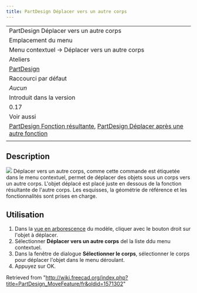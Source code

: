 ```yaml
---
title: PartDesign Déplacer vers un autre corps
---
```

|  |
| --- |
| PartDesign Déplacer vers un autre corps |
| Emplacement du menu |
| Menu contextuel → Déplacer vers un autre corps |
| Ateliers |
| [PartDesign](/PartDesign_Workbench/fr "PartDesign Workbench/fr") |
| Raccourci par défaut |
| *Aucun* |
| Introduit dans la version |
| 0.17 |
| Voir aussi |
| [PartDesign Fonction résultante](/PartDesign_MoveTip/fr "PartDesign MoveTip/fr"), [PartDesign Déplacer après une autre fonction](/PartDesign_MoveFeatureInTree/fr "PartDesign MoveFeatureInTree/fr") |
|  |

## Description

![](/images/PartDesign_MoveFeature.svg) Déplacer vers un autre corps, comme cette commande est étiquetée dans le menu contextuel, permet de déplacer des objets sous un corps vers un autre corps. L'objet déplacé est placé juste en dessous de la fonction résultante de l'autre corps. Les esquisses, la géométrie de référence et les fonctionnalités sont prises en charge.

## Utilisation

1. Dans la [vue en arborescence](/Tree_view/fr "Tree view/fr") du modèle, cliquer avec le bouton droit sur l'objet à déplacer.
2. Sélectionner **Déplacer vers un autre corps** del la liste ddu menu contextuel.
3. Dans la fenêtre de dialogue **Sélectionner le corps**, sélectionner le corps pour déplacer l'objet dans le menu déroulant.
4. Appuyez sur OK.

Retrieved from "<http://wiki.freecad.org/index.php?title=PartDesign_MoveFeature/fr&oldid=1571302>"